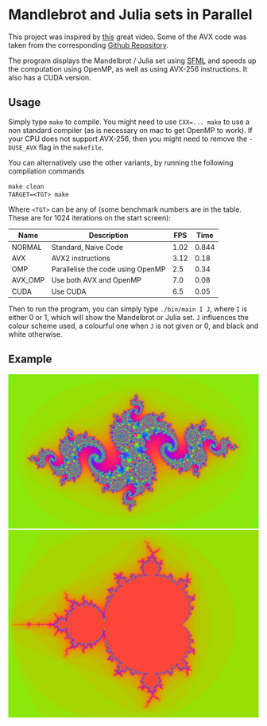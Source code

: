 # Mandlebrot and Julia sets in Parallel
This project was inspired by [this](https://www.youtube.com/watch?v=PBvLs88hvJ8) great video. Some of the AVX code was taken from the corresponding [Github Repository](https://github.com/OneLoneCoder/olcPixelGameEngine/blob/master/Videos/OneLoneCoder_PGE_Mandelbrot.cpp).

The program displays the Mandelbrot / Julia set using [SFML](https://www.sfml-dev.org/) and speeds up the computation using OpenMP, as well as using AVX-256 instructions. It also has a CUDA version.


## Usage
Simply type `make` to compile. You might need to use `CXX=... make` to use a non standard compiler (as is necessary on mac to get OpenMP to work). If your CPU does not support AVX-256, then you might need to remove the `-DUSE_AVX` flag in the `makefile`.


You can alternatively use the other variants, by running the following compilation commands
```
make clean
TARGET=<TGT> make
```
Where `<TGT>` can be any of (some benchmark numbers are in the table. These are for 1024 iterations on the start screen):

| Name      | Description | FPS | Time |
|-----------|------------ | --- | ---- |
| NORMAL    | Standard, Naive Code                      | 1.02 | 0.844 |
| AVX       | AVX2 instructions                         | 3.12 | 0.18 |
| OMP       | Parallelise the code using OpenMP         | 2.5 | 0.34 |
| AVX_OMP   | Use both AVX and OpenMP                   | 7.0 | 0.08 |
| CUDA      | Use CUDA                                  | 6.5 | 0.05 |



Then to run the program, you can simply type `./bin/main I J`, where `I` is either 0 or 1, which will show the Mandelbrot or Julia set. `J` influences the colour scheme used, a colourful one when `J` is not given or 0, and black and white otherwise.
## Example
![Julia Set](images/julia.png)
![Mandelbrot Set](images/mandelbrot.png)

